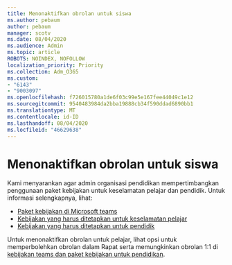```yaml
---
title: Menonaktifkan obrolan untuk siswa
ms.author: pebaum
author: pebaum
manager: scotv
ms.date: 08/04/2020
ms.audience: Admin
ms.topic: article
ROBOTS: NOINDEX, NOFOLLOW
localization_priority: Priority
ms.collection: Adm_O365
ms.custom:
- "6143"
- "9003097"
ms.openlocfilehash: f726015780a1de6f03c99e5e167fee44049c1e12
ms.sourcegitcommit: 9540483984da2bba19888cb34f590ddad6890bb1
ms.translationtype: MT
ms.contentlocale: id-ID
ms.lasthandoff: 08/04/2020
ms.locfileid: "46629638"
---
```

# <a name="disable-chat-for-students"></a>Menonaktifkan obrolan untuk siswa

Kami menyarankan agar admin organisasi pendidikan mempertimbangkan penggunaan paket kebijakan untuk keselamatan pelajar dan pendidik. Untuk informasi selengkapnya, lihat:

- [Paket kebijakan di Microsoft teams](https://docs.microsoft.com/microsoftteams/policy-packages-edu#policy-packages-in-microsoft-teams)
- [Kebijakan yang harus ditetapkan untuk keselamatan pelajar](https://docs.microsoft.com/microsoftteams/policy-packages-edu#policies-that-should-be-assigned-for-student-safety)
- [Kebijakan yang harus ditetapkan untuk pendidik](https://docs.microsoft.com/microsoftteams/policy-packages-edu#policies-that-should-be-assigned-for-educators) 

Untuk menonaktifkan obrolan untuk pelajar, lihat opsi untuk memperbolehkan obrolan dalam Rapat serta memungkinkan obrolan 1:1 di [kebijakan teams dan paket kebijakan untuk pendidikan](https://docs.microsoft.com/microsoftteams/policy-packages-edu).